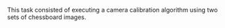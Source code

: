 This task consisted of executing a camera calibration algorithm using two sets of chessboard images. 
